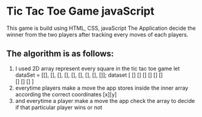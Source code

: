 # Tic Tac Toe Game javaScript
This game is build using HTML, CSS, javaScript
The Application decide the winner from the two players after tracking every moves of each players.
## The algorithm is as follows:
1. I used 2D array represent every square in the tic tac toe game 
   let dataSet = [[], [], [], [], [], [], [], [], []];
   dataset     [ 
                 [] [] []
                 [] [] []   
                 [] [] []
                          ]
2. everytime players make a move the app stores inside the inner array according the correct coordinates [x][y]
3. and everytime a player make a move the app check the array to decide if that particular player wins or not
